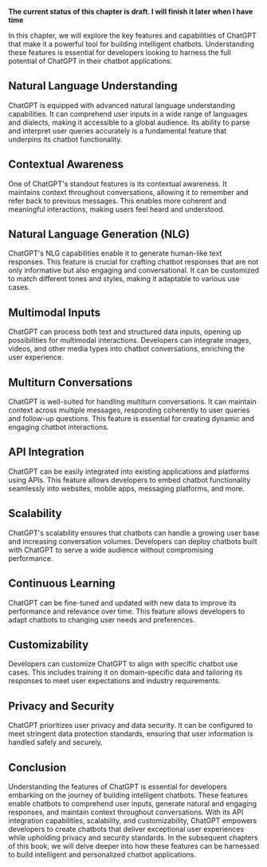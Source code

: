 **The current status of this chapter is draft. I will finish it later when I have time**

In this chapter, we will explore the key features and capabilities of ChatGPT that make it a powerful tool for building intelligent chatbots. Understanding these features is essential for developers looking to harness the full potential of ChatGPT in their chatbot applications.

Natural Language Understanding
------------------------------

ChatGPT is equipped with advanced natural language understanding capabilities. It can comprehend user inputs in a wide range of languages and dialects, making it accessible to a global audience. Its ability to parse and interpret user queries accurately is a fundamental feature that underpins its chatbot functionality.

Contextual Awareness
--------------------

One of ChatGPT's standout features is its contextual awareness. It maintains context throughout conversations, allowing it to remember and refer back to previous messages. This enables more coherent and meaningful interactions, making users feel heard and understood.

Natural Language Generation (NLG)
---------------------------------

ChatGPT's NLG capabilities enable it to generate human-like text responses. This feature is crucial for crafting chatbot responses that are not only informative but also engaging and conversational. It can be customized to match different tones and styles, making it adaptable to various use cases.

Multimodal Inputs
-----------------

ChatGPT can process both text and structured data inputs, opening up possibilities for multimodal interactions. Developers can integrate images, videos, and other media types into chatbot conversations, enriching the user experience.

Multiturn Conversations
-----------------------

ChatGPT is well-suited for handling multiturn conversations. It can maintain context across multiple messages, responding coherently to user queries and follow-up questions. This feature is essential for creating dynamic and engaging chatbot interactions.

API Integration
---------------

ChatGPT can be easily integrated into existing applications and platforms using APIs. This feature allows developers to embed chatbot functionality seamlessly into websites, mobile apps, messaging platforms, and more.

Scalability
-----------

ChatGPT's scalability ensures that chatbots can handle a growing user base and increasing conversation volumes. Developers can deploy chatbots built with ChatGPT to serve a wide audience without compromising performance.

Continuous Learning
-------------------

ChatGPT can be fine-tuned and updated with new data to improve its performance and relevance over time. This feature allows developers to adapt chatbots to changing user needs and preferences.

Customizability
---------------

Developers can customize ChatGPT to align with specific chatbot use cases. This includes training it on domain-specific data and tailoring its responses to meet user expectations and industry requirements.

Privacy and Security
--------------------

ChatGPT prioritizes user privacy and data security. It can be configured to meet stringent data protection standards, ensuring that user information is handled safely and securely.

Conclusion
----------

Understanding the features of ChatGPT is essential for developers embarking on the journey of building intelligent chatbots. These features enable chatbots to comprehend user inputs, generate natural and engaging responses, and maintain context throughout conversations. With its API integration capabilities, scalability, and customizability, ChatGPT empowers developers to create chatbots that deliver exceptional user experiences while upholding privacy and security standards. In the subsequent chapters of this book, we will delve deeper into how these features can be harnessed to build intelligent and personalized chatbot applications.
